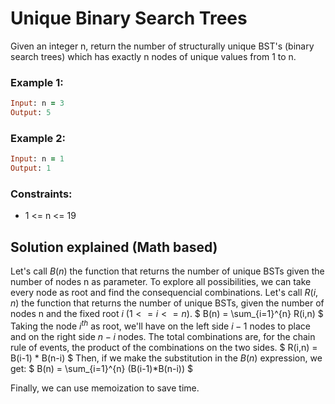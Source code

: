 # Unique Binary Search Trees

Given an integer n, return the number of structurally unique BST's (binary search trees) which has exactly n nodes of unique values from 1 to n.

### Example 1:
```ruby
Input: n = 3
Output: 5
```
### Example 2:
```ruby
Input: n = 1
Output: 1
```
### Constraints:

- 1 <= n <= 19

## Solution explained (Math based)

Let's call $B(n)$ the function that returns the number of unique BSTs given the number of nodes n as parameter.
To explore all possibilities, we can take every node as root and find the consequencial combinations.
Let's call $R(i,n)$ the function that returns the number of unique BSTs, given the number of nodes n and the fixed root $i$ ($1 <= i <= n$).
$ B(n) = \sum_{i=1}^{n} R(i,n) $
Taking the node $i^{th}$ as root, we'll have on the left side $i-1$ nodes to place and on the right side $n-i$ nodes. The total combinations are, for the chain rule of events, the product of the combinations on the two sides.
$ R(i,n) = B(i-1) * B(n-i) $
Then, if we make the substitution in the $B(n)$ expression, we get:
$ B(n) = \sum_{i=1}^{n} (B(i-1)*B(n-i)) $

Finally, we can use memoization to save time.


